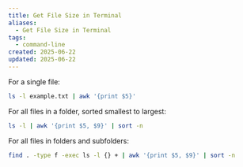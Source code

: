 ```yaml
---
title: Get File Size in Terminal
aliases:
  - Get File Size in Terminal
tags:
  - command-line
created: 2025-06-22
updated: 2025-06-22
---
```


For a single file:

```bash
ls -l example.txt | awk '{print $5}'
```

For all files in a folder, sorted smallest to largest:

```bash
ls -l | awk '{print $5, $9}' | sort -n
```

For all files in folders and subfolders:

```bash
find . -type f -exec ls -l {} + | awk '{print $5, $9}' | sort -n
```